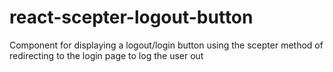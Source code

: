 # react-scepter-logout-button
Component for displaying a logout/login button using the scepter method of redirecting to the login page to log the user out
